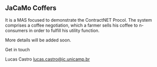 ## JaCaMo Coffers 

It is a MAS focused to demonstrate the ContractNET Procol. The system comprises a coffee negotiation, which a farmer sells his coffee to n-consumers in order to fulfill his utility function. 

More details will be added soon.

Get in touch

Lucas Castro
lucas.castro@ic.unicamp.br



